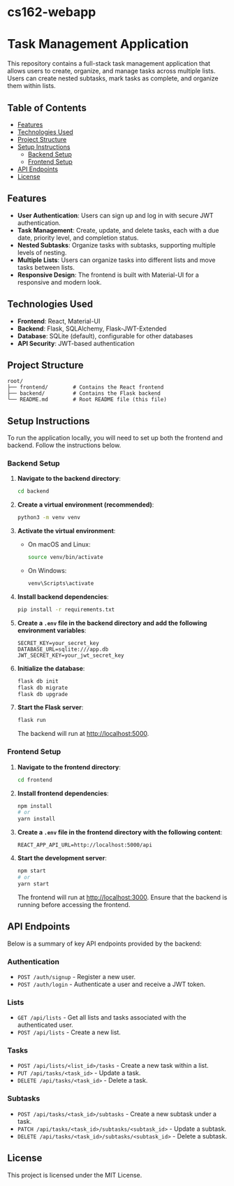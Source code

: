 # cs162-webapp
# Task Management Application

This repository contains a full-stack task management application that allows users to create, organize, and manage tasks across multiple lists. Users can create nested subtasks, mark tasks as complete, and organize them within lists.

## Table of Contents

- [Features](#features)
- [Technologies Used](#technologies-used)
- [Project Structure](#project-structure)
- [Setup Instructions](#setup-instructions)
  - [Backend Setup](#backend-setup)
  - [Frontend Setup](#frontend-setup)
- [API Endpoints](#api-endpoints)
- [License](#license)

## Features

- **User Authentication**: Users can sign up and log in with secure JWT authentication.
- **Task Management**: Create, update, and delete tasks, each with a due date, priority level, and completion status.
- **Nested Subtasks**: Organize tasks with subtasks, supporting multiple levels of nesting.
- **Multiple Lists**: Users can organize tasks into different lists and move tasks between lists.
- **Responsive Design**: The frontend is built with Material-UI for a responsive and modern look.

## Technologies Used

- **Frontend**: React, Material-UI
- **Backend**: Flask, SQLAlchemy, Flask-JWT-Extended
- **Database**: SQLite (default), configurable for other databases
- **API Security**: JWT-based authentication

## Project Structure

```
root/
├── frontend/        # Contains the React frontend
├── backend/         # Contains the Flask backend
└── README.md        # Root README file (this file)
```

## Setup Instructions

To run the application locally, you will need to set up both the frontend and backend. Follow the instructions below.

### Backend Setup

1. **Navigate to the backend directory**:
   ```bash
   cd backend
   ```

2. **Create a virtual environment (recommended)**:
   ```bash
   python3 -m venv venv
   ```

3. **Activate the virtual environment**:
   - On macOS and Linux:
     ```bash
     source venv/bin/activate
     ```
   - On Windows:
     ```bash
     venv\Scripts\activate
     ```

4. **Install backend dependencies**:
   ```bash
   pip install -r requirements.txt
   ```

5. **Create a `.env` file in the backend directory and add the following environment variables**:
   ```plaintext
   SECRET_KEY=your_secret_key
   DATABASE_URL=sqlite:///app.db
   JWT_SECRET_KEY=your_jwt_secret_key
   ```

6. **Initialize the database**:
   ```bash
   flask db init
   flask db migrate
   flask db upgrade
   ```

7. **Start the Flask server**:
   ```bash
   flask run
   ```
   The backend will run at [http://localhost:5000](http://localhost:5000).

### Frontend Setup

1. **Navigate to the frontend directory**:
   ```bash
   cd frontend
   ```

2. **Install frontend dependencies**:
   ```bash
   npm install
   # or
   yarn install
   ```

3. **Create a `.env` file in the frontend directory with the following content**:
   ```plaintext
   REACT_APP_API_URL=http://localhost:5000/api
   ```

4. **Start the development server**:
   ```bash
   npm start
   # or
   yarn start
   ```
   The frontend will run at [http://localhost:3000](http://localhost:3000). Ensure that the backend is running before accessing the frontend.

## API Endpoints

Below is a summary of key API endpoints provided by the backend:

### Authentication
- `POST /auth/signup` - Register a new user.
- `POST /auth/login` - Authenticate a user and receive a JWT token.

### Lists
- `GET /api/lists` - Get all lists and tasks associated with the authenticated user.
- `POST /api/lists` - Create a new list.

### Tasks
- `POST /api/lists/<list_id>/tasks` - Create a new task within a list.
- `PUT /api/tasks/<task_id>` - Update a task.
- `DELETE /api/tasks/<task_id>` - Delete a task.

### Subtasks
- `POST /api/tasks/<task_id>/subtasks` - Create a new subtask under a task.
- `PATCH /api/tasks/<task_id>/subtasks/<subtask_id>` - Update a subtask.
- `DELETE /api/tasks/<task_id>/subtasks/<subtask_id>` - Delete a subtask.

## License

This project is licensed under the MIT License.